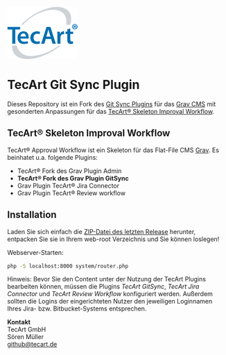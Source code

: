 ![](https://github.com/TecArt/grav-skeleton-tecart-approval-workflow/blob/master/tecart-logo-rgba_h120.png)

# TecArt Git Sync Plugin

Dieses Repository ist ein Fork des [Git Sync Plugins](https://github.com/trilbymedia/grav-plugin-git-sync) für das [Grav CMS](https://getgrav.org/) mit gesonderten Anpassungen für das [TecArt® Skeleton Improval Workflow](https://github.com/TecArt/grav-skeleton-tecart-approval-workflow).

## TecArt® Skeleton Improval Workflow

TecArt® Approval Workflow ist ein Skeleton für das Flat-File CMS [Grav](http://github.com/getgrav/grav). Es beinhatet u.a. folgende Plugins:
- TecArt® Fork des Grav Plugin Admin
- **TecArt® Fork des Grav Plugin GitSync**
- Grav Plugin TecArt® Jira Connector
- Grav Plugin TecArt® Review workflow

## Installation

Laden Sie sich einfach die [ZIP-Datei des letzten Release](https://github.com/TecArt/grav-skeleton-tecart-approval-workflow/releases/download/1.0/grav-skeleton_tecart-approval-workflow_v1.0.zip) herunter, entpacken Sie sie in Ihrem web-root Verzeichnis und Sie können loslegen!

Webserver-Starten:
```bash
php -S localhost:8000 system/router.php
```

Hinweis: Bevor Sie den Content unter der Nutzung der TecArt Plugins bearbeiten können, müssen die Plugins *TecArt GitSync*, *TecArt Jira Connector* und *TecArt Review Workflow* konfiguriert werden. Außerdem sollten die Logins der eingerichteten Nutzer den jeweiligen Loginnamen Ihres Jira- bzw. Bitbucket-Systems entsprechen.

**Kontakt**  
TecArt GmbH  
Sören Müller  
github@tecart.de
